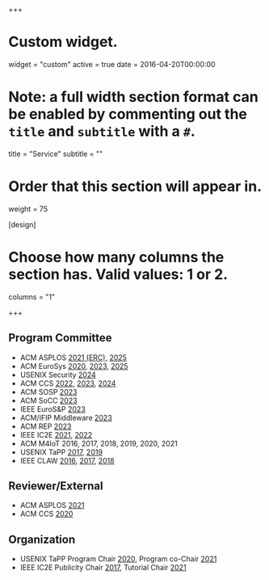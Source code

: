 +++
# Custom widget.
widget = "custom"
active = true
date = 2016-04-20T00:00:00

# Note: a full width section format can be enabled by commenting out the `title` and `subtitle` with a `#`.
title = "Service"
subtitle = ""

# Order that this section will appear in.
weight = 75

[design]
  # Choose how many columns the section has. Valid values: 1 or 2.
  columns = "1"

+++

## Program Committee

- ACM ASPLOS [2021 (ERC)](https://asplos-conference.org/asplos2021/index.html), [2025](https://www.asplos-conference.org/asplos-2025-call-for-papers/)
- ACM EuroSys [2020](https://2020.eurosys.org/), [2023](https://2023.eurosys.org/), [2025](https://2025.eurosys.org/)
- USENIX Security [2024](https://www.usenix.org/conference/usenixsecurity24)
- ACM CCS [2022](https://www.sigsac.org/ccs/CCS2022/), [2023](https://www.sigsac.org/ccs/CCS2023/), [2024](https://www.sigsac.org/ccs/CCS2024/home.html)
- ACM SOSP [2023](https://sosp2023.mpi-sws.org/)
- ACM SoCC [2023](https://acmsocc.org/2023/)
- IEEE EuroS&P [2023](https://eurosp2023.ieee-security.org/)
- ACM/IFIP Middleware [2023](https://middleware-conf.github.io/2023/)
- ACM REP [2023](https://acm-rep.github.io/2023/)
- IEEE IC2E [2021](https://conferences.computer.org/IC2E/2021/), [2022](https://conferences.computer.org/IC2E/2022/)
- ACM M4IoT 2016, 2017, 2018, 2019, 2020, 2021
- USENIX TaPP [2017](https://www.usenix.org/conference/tapp2017), [2019](https://www.usenix.org/conference/tapp2019)
- IEEE CLAW [2016](http://www.claw-workshop.org/2016/), [2017](http://www.claw-workshop.org/2017/), [2018](http://www.claw-workshop.org/)

## Reviewer/External

- ACM ASPLOS [2021](https://asplos-conference.org/2021/index.html)
- ACM CCS [2020](https://www.sigsac.org/ccs/CCS2020/)

## Organization

- USENIX TaPP Program Chair [2020](https://www.usenix.org/conference/tapp2020), Program co-Chair [2021](https://www.usenix.org/conference/tapp2021)
- IEEE IC2E Publicity Chair [2017](https://conferences.computer.org/IC2E/2017/index.htm), Tutorial Chair [2021](https://conferences.computer.org/IC2E/2021/)
